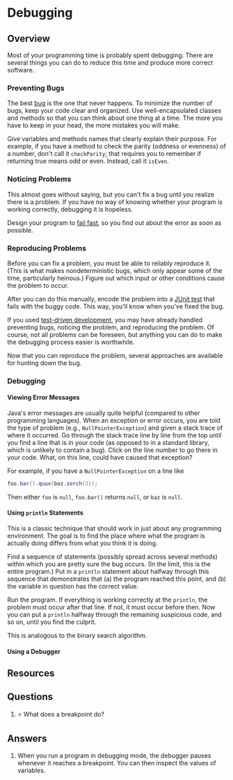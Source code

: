 # Debugging
## Overview

Most of your programming time is probably spent debugging. There are several things you can do to reduce this time and produce more correct software.

### Preventing Bugs

The best [bug](https://codingblonde.com/2015-08-computer-bug-real-insect/) is the one that never happens. To minimize the number of bugs, keep your code clear and organized. Use well-encapsulated classes and methods so that you can think about one thing at a time. The more you have to keep in your head, the more mistakes you will make.

Give variables and methods names that clearly explain their purpose. For example, if you have a method to check the parity (oddness or evenness) of a number, don't call it `checkParity`; that requires you to remember if returning true means odd or even. Instead, call it `isEven`.

### Noticing Problems

This almost goes without saying, but you can't fix a bug until you realize there is a problem. If you have no way of knowing whether your program is working correctly, debugging it is hopeless.

Design your program to [fail fast](https://en.wikipedia.org/wiki/Fail-fast), so you find out about the error as soon as possible.

### Reproducing Problems

Before you can fix a problem, you must be able to reliably reproduce it. (This is what makes nondeterministic bugs, which only appear some of the time, particularly heinous.) Figure out which input or other conditions cause the problem to occur.

After you can do this manually, encode the problem into a [JUnit test](testing.md#junit) that fails with the buggy code. This way, you'll know when you've fixed the bug.

If you used [test-driven development](testing.md#test-driven-development), you may have already handled preventing bugs, noticing the problem, and reproducing the problem. Of course, not all problems can be foreseen, but anything you can do to make the debugging process easier is worthwhile.

Now that you can reproduce the problem, several approaches are available for hunting down the bug.
### Debugging
#### Viewing Error Messages
Java's error messages are usually quite helpful (compared to other programming languages). When an exception or error occurs, you are told the type of problem (e.g., `NullPointerException`) and given a stack trace of where it occurred. Go through the stack trace line by line from the top until you find a line that is in your code (as opposed to in a standard library, which is unlikely to contain a bug). Click on the line number to go there in your code. What, on this line, could have caused that exception?

For example, if you have a `NullPointerException` on a line like

```java
foo.bar().quux(baz.zorch(3));
```

Then either `foo` is `null`, `foo.bar()` returns `null`, or `baz` is `null`.
#### Using `println` Statements
This is a classic technique that should work in just about any programming environment. The goal is to find the place where what the program is actually doing differs from what you think it is doing.

Find a sequence of statements (possibly spread across several methods) within which you are pretty sure the bug occurs. (In the limit, this is the entire program.) Put in a `println` statement about halfway through this sequence that demonstrates that (a) the program reached this point, and (b) the variable in question has the correct value.

Run the program. If everything is working correctly at the `println`, the problem must occur after that line. If not, it must occur before then. Now you can put a `println` halfway through the remaining suspicious code, and so on, until you find the culprit.

This is analogous to the binary search algorithm.
#### Using a Debugger


## Resources
## Questions
1. :star: What does a breakpoint do?
## Answers
1. When you run a program in debugging mode, the debugger pauses whenever it reaches a breakpoint. You can then inspect the values of variables.
